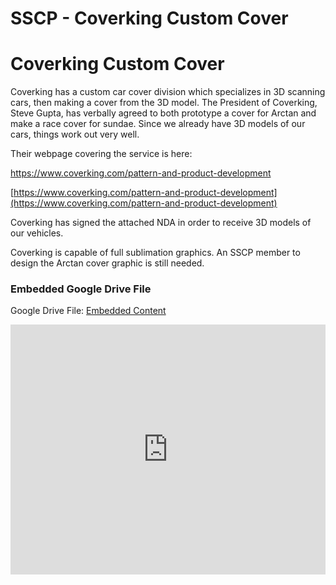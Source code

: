 # SSCP - Coverking Custom Cover

# Coverking Custom Cover

Coverking has a custom car cover division which specializes in 3D scanning cars, then making a cover from the 3D model. The President of Coverking, Steve Gupta, has verbally agreed to both prototype a cover for Arctan and make a race cover for sundae. Since we already have 3D models of our cars, things work out very well.

Their webpage covering the service is here:

https://www.coverking.com/pattern-and-product-development

[https://www.coverking.com/pattern-and-product-development](https://www.coverking.com/pattern-and-product-development)

Coverking has signed the attached NDA in order to receive 3D models of our vehicles.

Coverking is capable of full sublimation graphics. An SSCP member to design the Arctan cover graphic is still needed.

[](https://drive.google.com/folderview?id=1zA88M-8M44XN5HzuFW2XWzBKkJdVe_sU)

### Embedded Google Drive File

Google Drive File: [Embedded Content](https://drive.google.com/embeddedfolderview?id=1zA88M-8M44XN5HzuFW2XWzBKkJdVe_sU#list)

<iframe width="100%" height="400" src="https://drive.google.com/embeddedfolderview?id=1zA88M-8M44XN5HzuFW2XWzBKkJdVe_sU#list" frameborder="0"></iframe>

